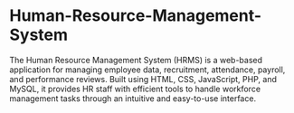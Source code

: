 # Human-Resource-Management-System
The Human Resource Management System (HRMS) is a web-based application for managing employee data, recruitment, attendance, payroll, and performance reviews. Built using HTML, CSS, JavaScript, PHP, and MySQL, it provides HR staff with efficient tools to handle workforce management tasks through an intuitive and easy-to-use interface.
